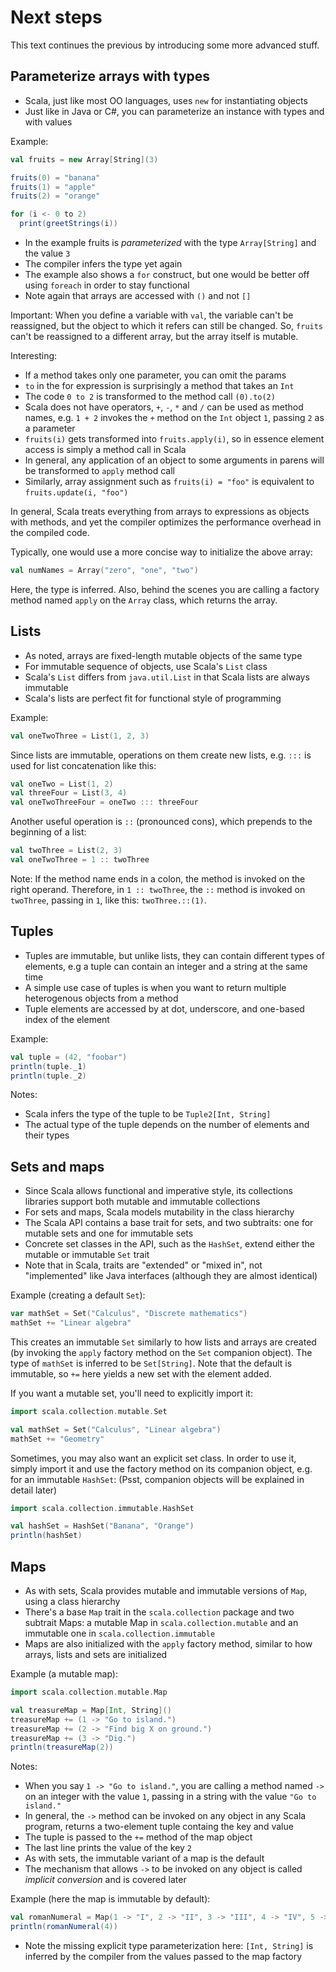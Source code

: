 # Next steps

This text continues the previous by introducing some more advanced stuff.

## Parameterize arrays with types

- Scala, just like most OO languages, uses `new` for instantiating objects
- Just like in Java or C#, you can parameterize an instance with types and with
values

Example:

```scala
val fruits = new Array[String](3)

fruits(0) = "banana"
fruits(1) = "apple"
fruits(2) = "orange"

for (i <- 0 to 2)
  print(greetStrings(i))
```

- In the example fruits is *parameterized* with the type `Array[String]` and
the value `3`
- The compiler infers the type yet again
- The example also shows a `for` construct, but one would be better off using `foreach` in order to stay functional
- Note again that arrays are accessed with `()` and not `[]`

Important: When you define a variable with `val`, the variable can't be
reassigned, but the object to which it refers can still be changed. So, `fruits`
can't be reassigned to a different array, but the array itself is mutable.

Interesting:
- If a method takes only one parameter, you can omit the params
- `to` in the for expression is surprisingly a method that takes an `Int`
- The code `0 to 2` is transformed to the method call
`(0).to(2)`
- Scala does not have operators, `+`, `-`, `*` and `/` can be used as method
    names, e.g. `1 + 2` invokes the `+` method on the `Int` object `1`, passing
    `2` as a parameter
- `fruits(i)` gets transformed into `fruits.apply(i)`, so in essence element
    access is simply a method call in Scala
- In general, any application of an object to some arguments in parens will be
    transformed to `apply` method call
- Similarly, array assignment such as `fruits(i) = "foo"` is equivalent to `fruits.update(i, "foo")`

In general, Scala treats everything from arrays to expressions as objects with methods, and yet the compiler optimizes the performance overhead in the compiled code.

Typically, one would use a more concise way to initialize the above array:

```scala
val numNames = Array("zero", "one", "two")
```

Here, the type is inferred. Also, behind  the scenes you are calling a factory method named `apply` on the `Array` class, which returns the array.

## Lists

- As noted, arrays are fixed-length mutable objects of the same type
- For immutable sequence of objects, use Scala's `List` class
- Scala's `List` differs from `java.util.List` in that Scala lists are always immutable
- Scala's lists are perfect fit for functional style of programming

Example:

```scala
val oneTwoThree = List(1, 2, 3)
```

Since lists are immutable, operations on them create new lists, e.g. `:::` is used for list concatenation like this:

```scala
val oneTwo = List(1, 2)
val threeFour = List(3, 4)
val oneTwoThreeFour = oneTwo ::: threeFour
```

Another useful operation is `::` (pronounced cons), which prepends to the beginning of a list:

```scala
val twoThree = List(2, 3)
val oneTwoThree = 1 :: twoThree
```

Note: If the method name ends in a colon, the method is invoked on the right operand. Therefore,
in `1 :: twoThree`, the `::` method is invoked on `twoThree`, passing in `1`, like this: `twoThree.::(1)`.

## Tuples

- Tuples are immutable, but unlike lists, they can contain different
types of elements, e.g a tuple can contain an integer and a string at
the same time
- A simple use case of tuples is when you want to return multiple
 heterogenous objects from a method
- Tuple elements are accessed by at dot, underscore, and one-based index
of the element

Example:

```scala
val tuple = (42, "foobar")
println(tuple._1)
println(tuple._2)
```

Notes:
- Scala infers the type of the tuple to be `Tuple2[Int, String]`
- The actual type of the tuple depends on the number of elements and their types

## Sets and maps

- Since Scala allows functional and imperative style, its collections
libraries support both mutable and immutable collections
- For sets and maps, Scala models mutability in the class hierarchy
- The Scala API contains a base trait for sets, and two subtraits: one for
mutable sets and one for immutable sets
- Concrete set classes in the API, such as the `HashSet`, extend either the
mutable or immutable `Set` trait
- Note that in Scala, traits are "extended" or "mixed in", not "implemented"
like Java interfaces (although they are almost identical)

Example (creating a default `Set`):

```scala
var mathSet = Set("Calculus", "Discrete mathematics")
mathSet += "Linear algebra"
```

This creates an immutable `Set` similarly to how lists and arrays are created
(by invoking the `apply` factory method on the `Set` companion object). The type of `mathSet` is inferred to be
`Set[String]`. Note that the default is immutable, so `+=` here yields a new
set with the element added.

If you want a mutable set, you'll need to explicitly import it:

```scala
import scala.collection.mutable.Set

val mathSet = Set("Calculus", "Linear algebra")
mathSet += "Geometry"
```

Sometimes, you may also want an explicit set class. In order to use it, simply
import it and use the factory method on its companion object, e.g. for an
immutable `HashSet`: (Psst, companion objects will be explained in detail later)

```scala
import scala.collection.immutable.HashSet

val hashSet = HashSet("Banana", "Orange")
println(hashSet)
```

## Maps

- As with sets, Scala provides mutable and immutable versions of `Map`,
using a class hierarchy
- There's a base `Map` trait in the `scala.collection` package and
two subtrait Maps: a mutable Map in `scala.collection.mutable` and an
immutable one in `scala.collection.immutable`
- Maps are also initialized with the `apply` factory method, similar to how
arrays, lists and sets are initialized

Example (a mutable map):

```scala
import scala.collection.mutable.Map

val treasureMap = Map[Int, String]()
treasureMap += (1 -> "Go to island.")
treasureMap += (2 -> "Find big X on ground.")
treasureMap += (3 -> "Dig.")
println(treasureMap(2))
```

Notes:
- When you say `1 -> "Go to island."`, you are calling a method named
`->` on an integer with the value `1`, passing in a string with the
value ``"Go to island."``
- In general, the `->` method can be invoked on any object in any Scala
program, returns a two-element tuple containg the key and value
- The tuple is passed to the `+=` method of the map object
- The last line prints the value of the key `2`
- As with sets, the immutable variant of a map is the default
- The mechanism that allows `->` to be invoked on any object is
 called *implicit conversion* and is covered later

 Example (here the map is immutable by default):

```scala
val romanNumeral = Map(1 -> "I", 2 -> "II", 3 -> "III", 4 -> "IV", 5 -> "V")
println(romanNumeral(4))
```

- Note the missing explicit type parameterization here: `[Int, String]` is
inferred by the compiler from the values passed to the map factory

